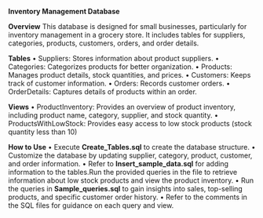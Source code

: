 **Inventory Management Database**

**Overview**
This database is designed for small businesses, particularly for inventory management in a grocery store. It includes tables for suppliers, categories, products, customers, orders, and order details.

**Tables**
•	Suppliers: Stores information about product suppliers.
•	Categories: Categorizes products for better organization.
•	Products: Manages product details, stock quantities, and prices.
•	Customers: Keeps track of customer information.
•	Orders: Records customer orders.
•	OrderDetails: Captures details of products within an order.

**Views**
•	ProductInventory: Provides an overview of product inventory, including product name, category, supplier, and stock quantity.
•	ProductsWithLowStock: Provides easy access to low stock products (stock quantity less than 10)

**How to Use**
•	Execute **Create_Tables.sql** to create the database structure.
•	Customize the database by updating supplier, category, product, customer, and order information.
•	Refer to **Insert_sample_data.sql** for adding information to the tables.Run the provided queries in the file to retrieve information about low stock products and view the product inventory. 
•	Run the queries in **Sample_queries.sql** to gain insights into sales, top-selling products, and specific customer order history.
•	Refer to the comments in the SQL files for guidance on each query and view.

